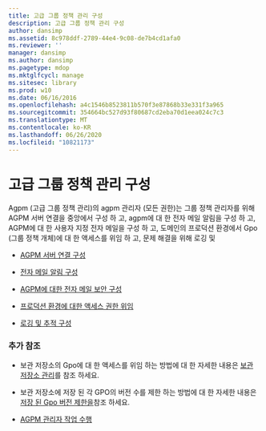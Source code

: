 ```yaml
---
title: 고급 그룹 정책 관리 구성
description: 고급 그룹 정책 관리 구성
author: dansimp
ms.assetid: 8c978ddf-2789-44e4-9c08-de7b4cd1afa0
ms.reviewer: ''
manager: dansimp
ms.author: dansimp
ms.pagetype: mdop
ms.mktglfcycl: manage
ms.sitesec: library
ms.prod: w10
ms.date: 06/16/2016
ms.openlocfilehash: a4c1546b8523811b570f3e87868b33e331f3a965
ms.sourcegitcommit: 354664bc527d93f80687cd2eba70d1eea024c7c3
ms.translationtype: MT
ms.contentlocale: ko-KR
ms.lasthandoff: 06/26/2020
ms.locfileid: "10821173"
---
```

# 고급 그룹 정책 관리 구성


Agpm (고급 그룹 정책 관리)의 agpm 관리자 (모든 권한)는 그룹 정책 관리자를 위해 AGPM 서버 연결을 중앙에서 구성 하 고, agpm에 대 한 전자 메일 알림을 구성 하 고, AGPM에 대 한 사용자 지정 전자 메일을 구성 하 고, 도메인의 프로덕션 환경에서 Gpo (그룹 정책 개체)에 대 한 액세스를 위임 하 고, 문제 해결을 위해 로깅 및

-   [AGPM 서버 연결 구성](configure-agpm-server-connections-agpm40.md)

-   [전자 메일 알림 구성](configure-e-mail-notification-agpm40.md)

-   [AGPM에 대한 전자 메일 보안 구성](configure-e-mail-security-for-agpm-agpm40.md)

-   [프로덕션 환경에 대한 액세스 권한 위임](delegate-access-to-the-production-environment-agpm40.md)

-   [로깅 및 추적 구성](configure-logging-and-tracing-agpm40.md)

### 추가 참조

-   보관 저장소의 Gpo에 대 한 액세스를 위임 하는 방법에 대 한 자세한 내용은 [보관 저장소 관리](managing-the-archive-agpm40.md)를 참조 하세요.

-   보관 저장소에 저장 된 각 GPO의 버전 수를 제한 하는 방법에 대 한 자세한 내용은 [저장 된 Gpo 버전 제한을](limit-the-gpo-versions-stored-agpm40.md)참조 하세요.

-   [AGPM 관리자 작업 수행](performing-agpm-administrator-tasks-agpm40.md)

 

 





